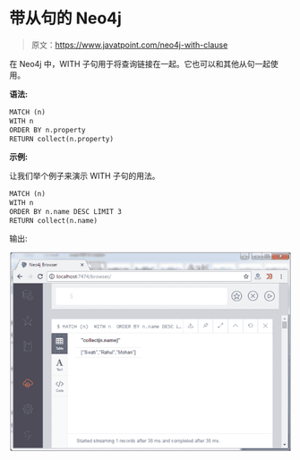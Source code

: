 # 带从句的 Neo4j

> 原文：<https://www.javatpoint.com/neo4j-with-clause>

在 Neo4j 中，WITH 子句用于将查询链接在一起。它也可以和其他从句一起使用。

**语法:**

```
MATCH (n) 
WITH n 
ORDER BY n.property 
RETURN collect(n.property) 

```

**示例:**

让我们举个例子来演示 WITH 子句的用法。

```
MATCH (n) 
WITH n 
ORDER BY n.name DESC LIMIT 3 
RETURN collect(n.name) 

```

输出:

![Neo4j Withs clause 1](img/4df8aa8cfe39d42cb6e3a8be441dc84d.png)